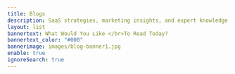 ```yaml
---
title: Blogs
description: SaaS strategies, marketing insights, and expert knowledge. Boost your business with actionable tips and industry trends. Join our community of innovators.
layout: list
bannertext: What Would You Like </br>To Read Today?
bannertext_color: "#000"
bannerimage: images/blog-banner1.jpg
enable: true
ignoreSearch: true
---
```

